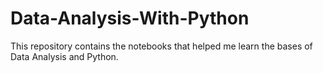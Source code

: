 # Data-Analysis-With-Python

This repository contains the notebooks that helped me learn the bases of Data Analysis and Python.
